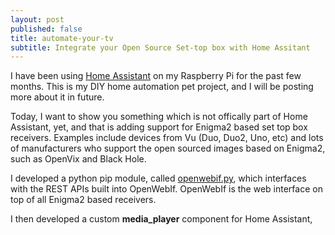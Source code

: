 ```yaml
---
layout: post
published: false
title: automate-your-tv
subtitle: Integrate your Open Source Set-top box with Home Assitant
---
```

I have been using [Home Assistant][1] on my Raspberry Pi for the past few months. This is my DIY home automation pet project, and I will be posting more about it in future.

Today, I want to show you something which is not offically part of Home Assistant, yet, and that is adding support for Enigma2 based set top box receivers. Examples include devices from Vu (Duo, Duo2, Uno, etc) and lots of manufacturers who support the open sourced images based on Enigma2, such as OpenVix and Black Hole.

I developed a python pip module, called [openwebif.py][2], which interfaces with the REST APIs built into OpenWebIf. OpenWebIf is the web interface on top of all Enigma2 based receivers.

I then developed a custom **media_player** component for Home Assistant,  


[1]: https://home-assistant.io
[2]: https://github.com/fbradyirl/openwebif.py
